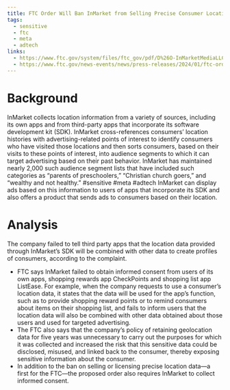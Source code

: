 ```yaml
---
title: FTC Order Will Ban InMarket from Selling Precise Consumer Location Data
tags:
  - sensitive
  - ftc
  - meta
  - adtech
links:
  - https://www.ftc.gov/system/files/ftc_gov/pdf/D%26O-InMarketMediaLLC.pdf
  - https://www.ftc.gov/news-events/news/press-releases/2024/01/ftc-order-will-ban-inmarket-selling-precise-consumer-location-data,
---
```

# Background
InMarket collects location information from a variety of sources, including its own apps and from third-party apps that incorporate its software development kit (SDK). InMarket cross-references consumers’ location histories with advertising-related points of interest to identify consumers who have visited those locations and then sorts consumers, based on their visits to these points of interest, into audience segments to which it can target advertising based on their past behavior. InMarket has maintained nearly 2,000 such audience segment lists that have included such categories as “parents of preschoolers,” “Christian church goers,” and “wealthy and not healthy.” #sensitive  #meta  #adtech  InMarket can display ads based on this information to users of apps that incorporate its SDK and also offers a product that sends ads to consumers based on their location. 

# Analysis

The company failed to tell third party apps that the location data provided through InMarket’s SDK will be combined with other data to create profiles of consumers, according to the complaint. 
- FTC says InMarket failed to obtain informed consent from users of its own apps, shopping rewards app CheckPoints and shopping list app ListEase. For example, when the company requests to use a consumer’s location data, it states that the data will be used for the app’s function, such as to provide shopping reward points or to remind consumers about items on their shopping list, and fails to inform users that the location data will also be combined with other data obtained about those users and used for targeted advertising.
- The FTC also says that the company’s policy of retaining geolocation data for five years was unnecessary to carry out the purposes for which it was collected and increased the risk that this sensitive data could be disclosed, misused, and linked back to the consumer, thereby exposing sensitive information about the consumer. 
- In addition to the ban on selling or licensing precise location data—a first for the FTC—the proposed order also requires InMarket to collect informed consent.
 